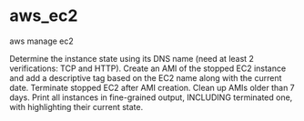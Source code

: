 # aws_ec2
aws manage ec2

Determine the instance state using its DNS name (need at least 2 
verifications: TCP and HTTP).
Create an AMI of the stopped EC2 instance and add a descriptive tag 
based on the EC2 name along with the current date.
Terminate stopped EC2 after AMI creation.
Clean up AMIs older than 7 days.
Print all instances in fine-grained output, INCLUDING terminated one, 
with highlighting their current state.
